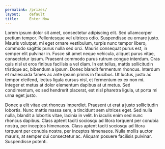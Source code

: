 ```yaml
---
permalink: /prizes/
layout:    default
title:     Enter Now
---
```


Lorem ipsum dolor sit amet, consectetur adipiscing elit. Sed ullamcorper pretium tempor. Pellentesque vel ultrices odio. Suspendisse eu ornare justo. Mauris volutpat, mi eget ornare vestibulum, turpis nunc tempor libero, commodo sagittis purus nulla sed orci. Mauris consequat purus est, in semper elit pulvinar in. Fusce sit amet neque vehicula, aliquet purus vitae, consectetur ipsum. Praesent commodo purus rutrum congue interdum. Cras quis nisl ut eros finibus facilisis a vel diam. In est tellus, mattis sollicitudin tristique ac, bibendum a ipsum. Donec blandit fermentum rhoncus. Interdum et malesuada fames ac ante ipsum primis in faucibus. Ut luctus, justo ac tempor eleifend, lectus ligula cursus nisl, et fermentum ex ex non mi. Integer et metus at dolor elementum dapibus at ut metus. Sed condimentum, ex sed hendrerit placerat, est nisl pharetra ligula, ut porta mi urna eget justo.

Donec a elit vitae est rhoncus imperdiet. Praesent ut erat a justo sollicitudin lobortis. Nunc mattis massa sem, a tincidunt sem ultrices eget. Sed nulla nulla, blandit a lobortis vitae, lacinia in velit. In iaculis enim sed nunc rhoncus dapibus. Class aptent taciti sociosqu ad litora torquent per conubia nostra, per inceptos himenaeos. Class aptent taciti sociosqu ad litora torquent per conubia nostra, per inceptos himenaeos. Nulla mollis auctor mauris, at semper dui consectetur ac. Aliquam posuere facilisis pulvinar. Suspendisse potenti.